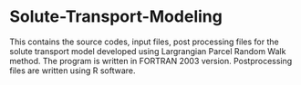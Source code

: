 # Solute-Transport-Modeling
This contains the source codes, input files, post processing files for the solute transport model developed using Largrangian Parcel Random Walk method. The program is written in FORTRAN 2003 version. Postprocessing files are written using R software.
